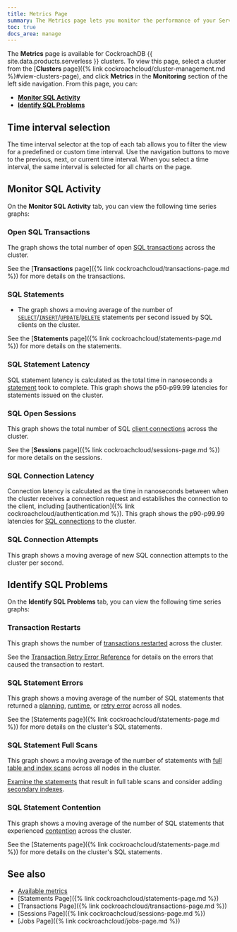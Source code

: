```yaml
---
title: Metrics Page
summary: The Metrics page lets you monitor the performance of your Serverless cluster's SQL queries.
toc: true
docs_area: manage
---
```


The **Metrics** page is available for CockroachDB {{ site.data.products.serverless }} clusters. To view this page, select a cluster from the [**Clusters** page]({% link cockroachcloud/cluster-management.md %}#view-clusters-page), and click **Metrics** in the **Monitoring** section of the left side navigation. From this page, you can:

- [**Monitor SQL Activity**](#monitor-sql-activity)
- [**Identify SQL Problems**](#identify-sql-problems)

## Time interval selection

The time interval selector at the top of each tab allows you to filter the view for a predefined or custom time interval. Use the navigation buttons to move to the previous, next, or current time interval. When you select a time interval, the same interval is selected for all charts on the page.

## Monitor SQL Activity

On the **Monitor SQL Activity** tab, you can view the following time series graphs:

### Open SQL Transactions

The graph shows the total number of open [SQL transactions](https://www.cockroachlabs.com/docs/{{site.current_cloud_version}}/transactions) across the cluster.

See the [**Transactions** page]({% link cockroachcloud/transactions-page.md %}) for more details on the transactions.

### SQL Statements

- The graph shows a moving average of the number of [`SELECT`](https://www.cockroachlabs.com/docs/{{site.current_cloud_version}}/selection-queries)/[`INSERT`](https://www.cockroachlabs.com/docs/{{site.current_cloud_version}}/insert)/[`UPDATE`](https://www.cockroachlabs.com/docs/{{site.current_cloud_version}}/update)/[`DELETE`](https://www.cockroachlabs.com/docs/{{site.current_cloud_version}}/delete) statements per second issued by SQL clients on the cluster.

See the [**Statements** page]({% link cockroachcloud/statements-page.md %}) for more details on the statements.

### SQL Statement Latency

SQL statement latency is calculated as the total time in nanoseconds a [statement](https://www.cockroachlabs.com/docs/{{site.current_cloud_version}}/sql-statements) took to complete. This graph shows the p50-p99.99 latencies for statements issued on the cluster.

### SQL Open Sessions

This graph shows the total number of SQL [client connections](https://www.cockroachlabs.com/docs/{{site.current_cloud_version}}/show-sessions) across the cluster.

See the [**Sessions** page]({% link cockroachcloud/sessions-page.md %}) for more details on the sessions.

### SQL Connection Latency

Connection latency is calculated as the time in nanoseconds between when the cluster receives a connection request and establishes the connection to the client, including [authentication]({% link cockroachcloud/authentication.md %}). This graph shows the p90-p99.99 latencies for [SQL connections](https://www.cockroachlabs.com/docs/{{site.current_cloud_version}}/show-sessions) to the cluster.

### SQL Connection Attempts

This graph shows a moving average of new SQL connection attempts to the cluster per second.

## Identify SQL Problems

On the **Identify SQL Problems** tab, you can view the following time series graphs:

### Transaction Restarts

This graph shows the number of [transactions restarted](https://www.cockroachlabs.com/docs/{{site.current_cloud_version}}/common-errors#restart-transaction) across the cluster.

See the [Transaction Retry Error Reference](https://www.cockroachlabs.com/docs/{{site.current_cloud_version}}/transaction-retry-error-reference) for details on the errors that caused the transaction to restart.

### SQL Statement Errors

This graph shows a moving average of the number of SQL statements that returned a [planning](https://www.cockroachlabs.com/docs/{{site.current_cloud_version}}/architecture/sql-layer#sql-parser-planner-executor), [runtime](https://www.cockroachlabs.com/docs/{{site.current_cloud_version}}/architecture/sql-layer#sql-parser-planner-executor), or [retry error](https://www.cockroachlabs.com/docs/{{site.current_cloud_version}}/transactions#error-handling) across all nodes.

See the [Statements page]({% link cockroachcloud/statements-page.md %}) for more details on the cluster's SQL statements.

### SQL Statement Full Scans 

This graph shows a moving average of the number of statements with [full table and index scans](https://www.cockroachlabs.com/docs/{{site.current_cloud_version}}/show-full-table-scans) across all nodes in the cluster.

[Examine the statements](https://www.cockroachlabs.com/docs/{{site.current_cloud_version}}/sql-tuning-with-explain) that result in full table scans and consider adding [secondary indexes](https://www.cockroachlabs.com/docs/{{site.current_cloud_version}}/schema-design-indexes#create-a-secondary-index).

### SQL Statement Contention 

This graph shows a moving average of the number of SQL statements that experienced [contention](https://www.cockroachlabs.com/docs/{{site.current_cloud_version}}/performance-best-practices-overview#transaction-contention) across the cluster.

See the [Statements page]({% link cockroachcloud/statements-page.md %}) for more details on the cluster's SQL statements.

## See also

- [Available metrics](https://www.cockroachlabs.com/docs/{{site.current_cloud_version}}/ui-custom-chart-debug-page?filters=metric-names-serverless#available-metrics)
- [Statements Page]({% link cockroachcloud/statements-page.md %})
- [Transactions Page]({% link cockroachcloud/transactions-page.md %})
- [Sessions Page]({% link cockroachcloud/sessions-page.md %})
- [Jobs Page]({% link cockroachcloud/jobs-page.md %})
